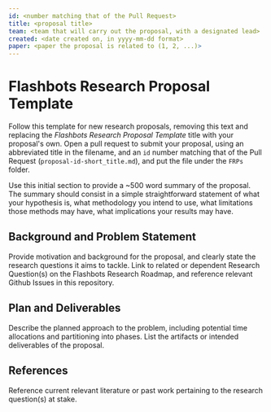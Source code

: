 ```yaml
---
id: <number matching that of the Pull Request>
title: <proposal title>
team: <team that will carry out the proposal, with a designated lead>
created: <date created on, in yyyy-mm-dd format>
paper: <paper the proposal is related to (1, 2, ...)>
---
```


# Flashbots Research Proposal Template

Follow this template for new research proposals, removing this text and replacing the *Flashbots Research Proposal Template* title with your proposal's own. Open a pull request to submit your proposal, using an abbreviated title in the filename, and an `id` number matching that of the Pull Request (`proposal-id-short_title.md`), and put the file under the `FRPs` folder. 

Use this initial section to provide a ~500 word summary of the proposal. The summary should consist in a simple straightforward statement of what your hypothesis is, what methodology you intend to use, what limitations those methods may have, what implications your results may have. 

## Background and Problem Statement
Provide motivation and background for the proposal, and clearly state the research questions it aims to tackle. Link to related or dependent Research Question(s) on the Flashbots Research Roadmap, and reference relevant Github Issues in this repository.

## Plan and Deliverables
Describe the planned approach to the problem, including potential time allocations and partitioning into phases. List the artifacts or intended deliverables of the proposal.

## References
Reference current relevant literature or past work pertaining to the research question(s) at stake.

